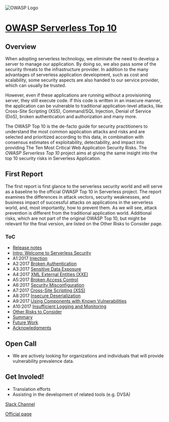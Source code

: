 ![OWASP Logo](https://www.owasp.org/images/3/32/OWASP_Project_Header.jpg)


# [OWASP Serverless Top 10](https://www.owasp.org/index.php/OWASP_Serverless_Top_10_Project)
## Overview
When adopting serverless technology, we eliminate the need to develop a server to manage our application. By doing so, we also pass some of the security threats to the infrastructure provider. In addition to the many advantages of serverless application development, such as cost and scalability, some security aspects are also handed to our service provider, which can usually be trusted. 

However, even if these applications are running without a provisioning server, they still execute code. If this code is written in an insecure manner, the application can be vulnerable to traditional application-level attacks, like Cross-Site Scripting (XSS), Command/SQL Injection, Denial of Service (DoS), broken authentication and authorization and many more.

The OWASP Top 10 is the de-facto guide for security practitioners to understand the most common application attacks and risks and are selected and prioritized according to this data, in combination with consensus estimates of exploitability, detectability, and impact into providing The Ten Most Critical Web Application Security Risks. The *OWASP Serverless Top 10* project aims at giving the same insight into the top 10 security risks in Serverless Application.

## First Report
The first report is first glance to the serverless security world and will serve as a baseline to the official OWASP Top 10 in Serverless project. The report  examines the differences in attack vectors, security weaknesses, and business impact of successful attacks on applications in the serverless world, and, most importantly, how to prevent them. As we will see, attack prevention is different from the traditional application world. Additional risks, which are not part of the original OWASP Top 10, but might be relevant for the final version, are listed on the Other Risks to Consider page. 

### ToC
* [Release notes](2018/en/0x06-release-notes.md)
* [Intro: Welcome to Serverless Security](2018/en/0x05-introduction.md)
* A1:2017 [Injection](2018/en/0xa1-injection.md)
* A2:2017 [Broken Authentication](2018/en/0xa2-broken-authentication.md)
* A3:2017 [Sensitive Data Exposure](2018/en/0xa3-sensitive-data-disclosure.md)
* A4:2017 [XML External Entities (XXE)](2018/en/0xa4-xxe.md)
* A5:2017 [Broken Access Control](2018/en/0xa5-broken-access-control.md)
* A6:2017 [Security Misconfiguration](2018/en/0xa6-security-misconfiguration.md)
* A7:2017 [Cross-Site Scripting (XSS)](2018/en/0xa7-xss.md)
* A8:2017 [Insecure Deserialization](2018/en/0xa8-insecure-deserialization.md)
* A9:2017 [Using Components with Known Vulnerabilities](2018/en/0xa9-known-vulns.md)
* A10:2017 [Insufficient Logging and Monitoring](2018/en/0xaa-logging-detection-response.md)
* [Other Risks to Consider](2018/en/0xab-other-risks.md)
* [Summary](2018/en/0xac-summary.md)
* [Future Work](2018/en/0xad-future-work.md)
* [Acknowledgments](2018/en/0xae-acknowledgements.md)

## Open Call
* We are actively looking for organizations and individuals that will provide vulnerability prevalence data.

## Get Involed!
* Translation efforts
* Assisting in the development of related tools (e.g. DVSA)

[Slack Channel](https://join.slack.com/t/owasp/shared_invite/enQtNDI5MzgxMDQ2MTAwLTEyNzIzYWQ2NDZiMGIwNmJhYzYxZDJiNTM0ZmZiZmJlY2EwZmMwYjAyNmJjNzQxNzMyMWY4OTk3ZTQ0MzFhMDY)

[Official page](https://www.owasp.org/index.php/OWASP_Serverless_Top_10_Project)
